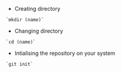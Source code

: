 - Creating directory <br>
```
`mkdir (name)`
```

- Changing directory
```
`cd (name)`
```

- Intialising the repository on your system
```
`git init`
```

